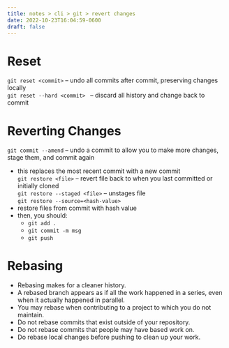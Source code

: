 ```yaml
---
title: notes > cli > git > revert changes
date: 2022-10-23T16:04:59-0600
draft: false
---
```

# Reset
`git reset <commit>` – undo all commits after commit, preserving changes locally  
`git reset --hard <commit> ` – discard all history and change back to commit  

# Reverting Changes
`git commit --amend` – undo a commit to allow you to make more changes, stage them, and commit again  
- this replaces the most recent commit with a new commit  
`git restore <file>` – revert file back to when you last committed or initially cloned  
`git restore --staged <file>` – unstages file  
`git restore --source=<hash-value>`  
- restore files from commit with hash value <hash>
- then, you should:
  - `git add .`
  - `git commit -m msg`
  - `git push`

# Rebasing
- Rebasing makes for a cleaner history.
- A rebased branch appears as if all the work happened in a series, even when it actually happened in parallel.
- You may rebase when contributing to a project to which you do not maintain.
- Do not rebase commits that exist outside of your repository.
- Do not rebase commits that people may have based work on.
- Do rebase local changes before pushing to clean up your work.
